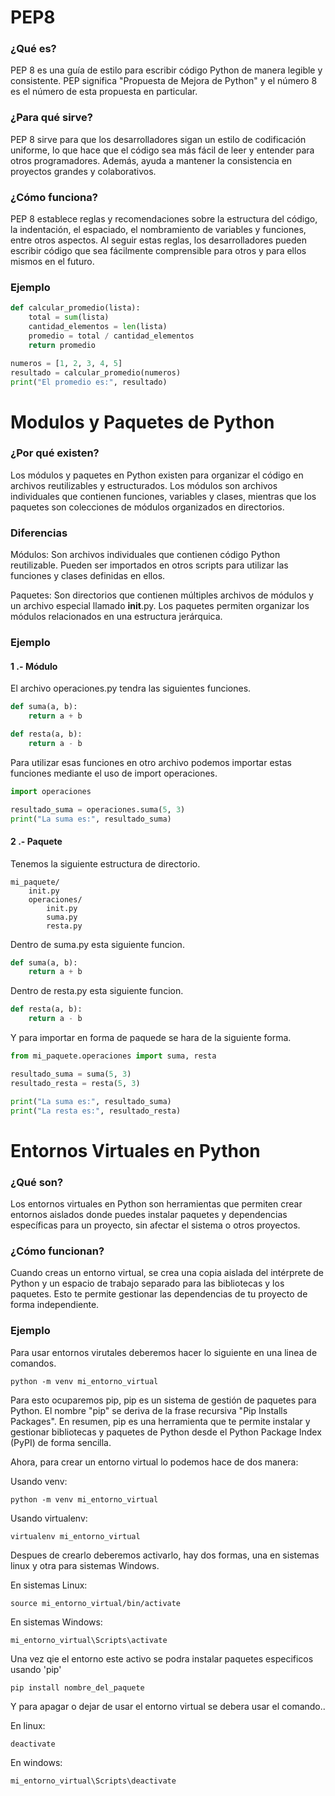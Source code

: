 # PEP8

### ¿Qué  es?
PEP 8 es una guía de estilo para escribir código Python de manera legible y consistente. PEP significa "Propuesta de Mejora de Python" y el número 8 es el número de esta propuesta en particular.

### ¿Para qué sirve?
PEP 8 sirve para que los desarrolladores sigan un estilo de codificación uniforme, lo que hace que el código sea más fácil de leer y entender para otros programadores. Además, ayuda a mantener la consistencia en proyectos grandes y colaborativos.

### ¿Cómo funciona?
PEP 8 establece reglas y recomendaciones sobre la estructura del código, la indentación, el espaciado, el nombramiento de variables y funciones, entre otros aspectos. Al seguir estas reglas, los desarrolladores pueden escribir código que sea fácilmente comprensible para otros y para ellos mismos en el futuro.

### Ejemplo
```python
def calcular_promedio(lista):
    total = sum(lista)
    cantidad_elementos = len(lista)
    promedio = total / cantidad_elementos
    return promedio

numeros = [1, 2, 3, 4, 5]
resultado = calcular_promedio(numeros)
print("El promedio es:", resultado)
```

# Modulos y Paquetes de Python

### ¿Por qué existen?
Los módulos y paquetes en Python existen para organizar el código en archivos reutilizables y estructurados. Los módulos son archivos individuales que contienen funciones, variables y clases, mientras que los paquetes son colecciones de módulos organizados en directorios.

### Diferencias
Módulos: Son archivos individuales que contienen código Python reutilizable. Pueden ser importados en otros scripts para utilizar las funciones y clases definidas en ellos.

Paquetes: Son directorios que contienen múltiples archivos de módulos y un archivo especial llamado __init__.py. Los paquetes permiten organizar los módulos relacionados en una estructura jerárquica.
### Ejemplo
#### 1 .- Módulo
El archivo operaciones.py tendra las siguientes funciones.
```python
def suma(a, b):
    return a + b

def resta(a, b):
    return a - b

```
Para utilizar esas funciones en otro archivo podemos importar estas funciones mediante el uso de import operaciones.
```python
import operaciones

resultado_suma = operaciones.suma(5, 3)
print("La suma es:", resultado_suma)

```
#### 2 .- Paquete
Tenemos la siguiente estructura de directorio.

    mi_paquete/
        init.py
        operaciones/
            init.py
            suma.py
            resta.py

Dentro de suma.py esta siguiente funcion.
```python
def suma(a, b):
    return a + b
```

Dentro de resta.py esta siguiente funcion.
```python
def resta(a, b):
    return a - b
```
Y para importar en forma de paquede se hara de la siguiente forma.
```python
from mi_paquete.operaciones import suma, resta

resultado_suma = suma(5, 3)
resultado_resta = resta(5, 3)

print("La suma es:", resultado_suma)
print("La resta es:", resultado_resta)
```
# Entornos Virtuales en Python

### ¿Qué son?
Los entornos virtuales en Python son herramientas que permiten crear entornos aislados donde puedes instalar paquetes y dependencias específicas para un proyecto, sin afectar el sistema o otros proyectos.

### ¿Cómo funcionan?
Cuando creas un entorno virtual, se crea una copia aislada del intérprete de Python y un espacio de trabajo separado para las bibliotecas y los paquetes. Esto te permite gestionar las dependencias de tu proyecto de forma independiente.

### Ejemplo
Para usar entornos virutales deberemos hacer lo siguiente en una linea de comandos.
```
python -m venv mi_entorno_virtual
```
Para esto ocuparemos pip, pip es un sistema de gestión de paquetes para Python. El nombre "pip" se deriva de la frase recursiva "Pip Installs Packages". En resumen, pip es una herramienta que te permite instalar y gestionar bibliotecas y paquetes de Python desde el Python Package Index (PyPI) de forma sencilla.

Ahora, para crear un entorno virtual lo podemos hace de dos manera:

Usando venv:
```
python -m venv mi_entorno_virtual
```

Usando virtualenv: 
```
virtualenv mi_entorno_virtual
```

Despues de crearlo deberemos activarlo, hay dos formas, una en sistemas linux y otra para sistemas Windows.

En sistemas Linux:
```
source mi_entorno_virtual/bin/activate
```
En sistemas Windows:
```
mi_entorno_virtual\Scripts\activate
```

Una vez qie el entorno este activo se podra instalar paquetes especificos usando 'pip'
```
pip install nombre_del_paquete
```

Y para apagar o dejar de usar el entorno virtual se debera usar el comando..

En linux:
```
deactivate
```
En windows:
```
mi_entorno_virtual\Scripts\deactivate
```
